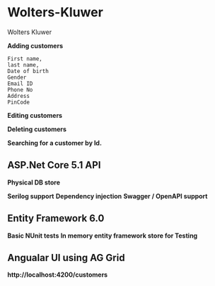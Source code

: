 # Wolters-Kluwer
Wolters Kluwer

**Adding customers**

````
First name, 
last name,
Date of birth
Gender
Email ID
Phone No
Address
PinCode
````
**Editing customers**

**Deleting customers**

**Searching for a customer by Id.**

## ASP.Net Core 5.1 API
**Physical DB store**

**Serilog support**
**Dependency injection**
**Swagger / OpenAPI support**
## Entity Framework 6.0

**Basic NUnit tests**
**In memory entity framework store for Testing**




## Angualar UI using AG Grid

**http://localhost:4200/customers**
